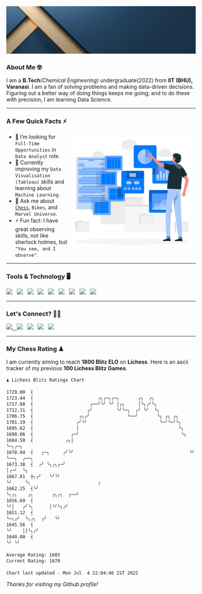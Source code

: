   <img src= "https://github.com/Laxman-Lakhan/Laxman-Lakhan/blob/master/Assets/Header.gif">

### About Me 🤓

I am a **B.Tech**_(Chemical Engineering)_ undergraduate(2022) from **IIT (BHU), Varanasi**. I am a fan of solving problems and making data-driven decisions. Figuring out a better way of doing things keeps me going; and to do these with precision, I am learning Data Science.

---

### A Few Quick Facts ⚡️
<img align="right" alt="Coding" width="340" src="https://github.com/Laxman-Lakhan/Laxman-Lakhan/blob/master/Assets/Data_Vector.jpg">   

- 🤝 I’m looking for `Full-Time Opportunities` in `Data Analyst` role.
- 📖 Currently improving my `Data Visualisation (Tableau)` skills and learning about `Machine Learning`.
- 💬 Ask me about [`Chess`](https://lichess.org/@/YourKingIsInDanger), `Bikes`, and `Marvel Universe`.
- ⚡️ Fun fact: I have great observing skills, not like sherlock holmes, but `"You see, and I observe"`.

---
### Tools & Technology 🖥

<img src="https://img.shields.io/badge/Python-white?logo=Python&logoColor=ColorName&style=ShieldStyle" /> &nbsp;
<img src="https://img.shields.io/badge/MySQL-white?logo=MySQL&logoColor=ColorName&style=ShieldStyle" /> &nbsp;
<img src="https://img.shields.io/badge/Tableau-white?logo=Tableau&logoColor=ColorName&style=ShieldStyle" /> &nbsp;
<img src="https://img.shields.io/badge/Advance Excel-white?logo=Microsoft+Excel&logoColor=196F3D&style=ShieldStyle" /> &nbsp;
<img src="https://img.shields.io/badge/Google Analytics-white?logo=Google+Analytics&logoColor=ColorName&style=ShieldStyle" /> &nbsp;
<img src="https://img.shields.io/badge/Jupyter-white?logo=Jupyter&logoColor=ColorName&style=ShieldStyle" /> &nbsp;
<img src="https://img.shields.io/badge/pandas-white?logo=Pandas&logoColor=000080&style=ShieldStyle" /> &nbsp;
<img src="https://img.shields.io/badge/numpy-white?logo=Numpy&logoColor=85C1E9&style=ShieldStyle" /> &nbsp;
<img src="https://img.shields.io/badge/scikit learn-white?logo=Scikit+Learn&logoColor=ColorName&style=ShieldStyle" /> &nbsp;



---

### Let's Connect? 🫳🏻

<a href="mailto:laxmansingh.lakhan@gmail.com"> <img src="https://img.icons8.com/fluent/48/000000/gmail.png" width="3.5%"/> &nbsp;
[<img src="https://img.icons8.com/color/48/000000/linkedin.png" width="3.5%"/>](https://www.linkedin.com/in/laxman-lakhan/)  &nbsp;
[<img src="https://img.icons8.com/fluent/48/000000/facebook-new.png" width="3.5%"/>](https://www.facebook.com/s.laxmanlakhan/)  &nbsp;
[<img src="https://img.icons8.com/fluent/48/000000/instagram-new.png" width="3.5%"/>](https://www.instagram.com/laxman.lakhan/)  &nbsp;
[<img src="https://img.icons8.com/color/48/000000/twitter.png" width="3.5%"/>](https://twitter.com/laxman__lakhan)  &nbsp;

 ---
  
### My Chess Rating ♟
  
I am currently aiming to reach **1800 Blitz ELO** on **Lichess**. Here is an ascii tracker of my previous **100 Lichess Blitz Games**.

  ```
  ♟︎ 𝙻𝚒𝚌𝚑𝚎𝚜𝚜 𝙱𝚕𝚒𝚝𝚣 𝚁𝚊𝚝𝚒𝚗𝚐𝚜 𝙲𝚑𝚊𝚛𝚝
  
 1729.00  ┤
 1723.44  ┤                        ╭╮╭─╮╭─╮       ╭╮  ╭╮
 1717.88  ┤                     ╭──╯╰╯ ╰╯ │╭╮     │╰╮╭╯╰╮
 1712.31  ┤                    ╭╯         ╰╯╰─╮  ╭╯ ╰╯  ╰╮
 1706.75  ┤                 ╭╮╭╯              ╰──╯       ╰╮ ╭╮ ╭╮
 1701.19  ┤                ╭╯╰╯                           ╰─╯╰─╯╰╮
 1695.62  ┤                │                                     ╰╮
 1690.06  ┤              ╭─╯                                      ╰╮
 1684.50  ┤            ╭╮│                                         ╰─╮╭─╮
 1678.94  ┤   ╭─╮     ╭╯╰╯                                           ╰╯ ╰──╮  ╭──╮
 1673.38  ┤  ╭╯ ╰╮╭╮╭─╯                                                    │╭─╯  ╰╮
 1667.81  ┼╮╭╯   ╰╯╰╯                                                      ╰╯     ╰╮                         ╭
 1662.25  ┤╰╯                                                                      ╰╮╭╮    ╭╮       ╭╮╭╮  ╭──╯
 1656.69  ┤                                                                         ╰╯│   ╭╯╰╮      │╰╯╰╮╭╯
 1651.12  ┤                                                                           ╰─╮╭╯  ╰╮╭╮  ╭╯   ╰╯
 1645.56  ┤                                                                             ╰╯    ││╰╮╭╯
 1640.00  ┤                                                                                   ╰╯ ╰╯ 

Average Rating: 1685
Current Rating: 1670

Chart last updated - Mon Jul  4 22:04:46 IST 2022  
  ```
  
  
*Thanks for visiting my Github profile!*
